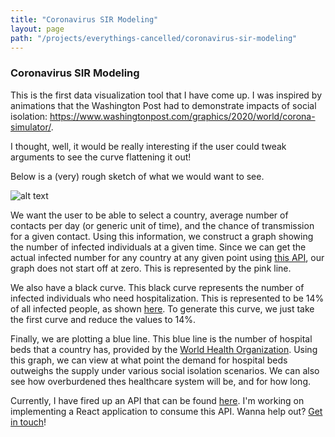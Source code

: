 ```yaml
---
title: "Coronavirus SIR Modeling"
layout: page
path: "/projects/everythings-cancelled/coronavirus-sir-modeling"
---
```


### Coronavirus SIR Modeling

This is the first data visualization tool that I have come up.  I was inspired by animations that the Washington Post had to demonstrate impacts of social isolation: https://www.washingtonpost.com/graphics/2020/world/corona-simulator/.

I thought, well, it would be really interesting if the user could tweak arguments to see the curve flattening it out!

Below is a (very) rough sketch of what we would want to see.  

![alt text](https://i.ibb.co/GRgGgCb/Screen-Shot-2020-03-20-at-2-57-24-PM.png "Coronavirus SIR Modeling Mockup")

We want the user to be able to select a country, average number of contacts per day (or generic unit of time), and the chance of transmission for a given contact.  Using this information, we construct a graph showing the number of infected individuals at a given time.  Since we can get the actual infected number for any country at any given point using [this API](https://github.com/ExpDev07/coronavirus-tracker-api), our graph does not start off at zero.  This is represented by the pink line.  

We also have a black curve.  This black curve represents the number of infected individuals who need hospitalization.  This is represented to be 14% of all infected people, as shown [here](http://www.cidrap.umn.edu/news-perspective/2020/02/study-72000-covid-19-patients-finds-23-death-rate).  To generate this curve, we just take the first curve and reduce the values to 14%.

Finally, we are plotting a blue line.  This blue line is the number of hospital beds that a country has, provided by the [World Health Organization](https://data.worldbank.org/indicator/SH.MED.BEDS.ZS).  Using this graph, we can view at what point the demand for hospital beds outweighs the supply under various social isolation scenarios.  We can also see how overburdened thes healthcare system will be, and for how long.

Currently, I have fired up an API that can be found [here](https://github.com/everythings-cancelled/coronavirus_sir_model_api).  I'm working on implementing a React application to consume this API.  Wanna help out?  [Get in touch](https://shauncar.land/contact/)!